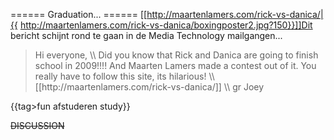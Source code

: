 ====== Graduation... ======
[[http://maartenlamers.com/rick-vs-danica/|{{  http://maartenlamers.com/rick-vs-danica/boxingposter2.jpg?150}}]]Dit bericht schijnt rond te gaan in de Media Technology mailgangen...

<blockquote>
Hi everyone,
\\
Did you know that Rick and Danica are going to finish school in 2009!!!!
And Maarten Lamers made a contest out of it.
You really have to follow this site, its hilarious!
\\
[[http://maartenlamers.com/rick-vs-danica/]]  
\\
gr Joey</blockquote>


{{tag>fun afstuderen study}}


~~DISCUSSION~~

